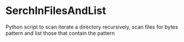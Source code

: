 # SerchInFilesAndList
Python script to scan iterate a directory recursively, scan files for bytes pattern and list those that contain the pattern
